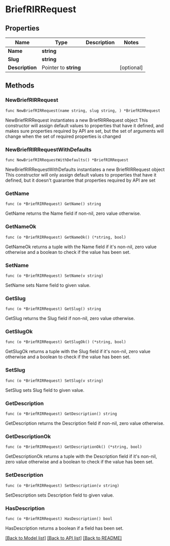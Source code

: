 # BriefRIRRequest

## Properties

Name | Type | Description | Notes
------------ | ------------- | ------------- | -------------
**Name** | **string** |  | 
**Slug** | **string** |  | 
**Description** | Pointer to **string** |  | [optional] 

## Methods

### NewBriefRIRRequest

`func NewBriefRIRRequest(name string, slug string, ) *BriefRIRRequest`

NewBriefRIRRequest instantiates a new BriefRIRRequest object
This constructor will assign default values to properties that have it defined,
and makes sure properties required by API are set, but the set of arguments
will change when the set of required properties is changed

### NewBriefRIRRequestWithDefaults

`func NewBriefRIRRequestWithDefaults() *BriefRIRRequest`

NewBriefRIRRequestWithDefaults instantiates a new BriefRIRRequest object
This constructor will only assign default values to properties that have it defined,
but it doesn't guarantee that properties required by API are set

### GetName

`func (o *BriefRIRRequest) GetName() string`

GetName returns the Name field if non-nil, zero value otherwise.

### GetNameOk

`func (o *BriefRIRRequest) GetNameOk() (*string, bool)`

GetNameOk returns a tuple with the Name field if it's non-nil, zero value otherwise
and a boolean to check if the value has been set.

### SetName

`func (o *BriefRIRRequest) SetName(v string)`

SetName sets Name field to given value.


### GetSlug

`func (o *BriefRIRRequest) GetSlug() string`

GetSlug returns the Slug field if non-nil, zero value otherwise.

### GetSlugOk

`func (o *BriefRIRRequest) GetSlugOk() (*string, bool)`

GetSlugOk returns a tuple with the Slug field if it's non-nil, zero value otherwise
and a boolean to check if the value has been set.

### SetSlug

`func (o *BriefRIRRequest) SetSlug(v string)`

SetSlug sets Slug field to given value.


### GetDescription

`func (o *BriefRIRRequest) GetDescription() string`

GetDescription returns the Description field if non-nil, zero value otherwise.

### GetDescriptionOk

`func (o *BriefRIRRequest) GetDescriptionOk() (*string, bool)`

GetDescriptionOk returns a tuple with the Description field if it's non-nil, zero value otherwise
and a boolean to check if the value has been set.

### SetDescription

`func (o *BriefRIRRequest) SetDescription(v string)`

SetDescription sets Description field to given value.

### HasDescription

`func (o *BriefRIRRequest) HasDescription() bool`

HasDescription returns a boolean if a field has been set.


[[Back to Model list]](../README.md#documentation-for-models) [[Back to API list]](../README.md#documentation-for-api-endpoints) [[Back to README]](../README.md)


